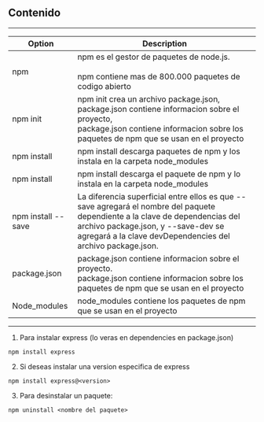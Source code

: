 ##  Contenido

---

| Option | Description |
| ------ | ----------- |
|  npm   | npm es el gestor de paquetes de node.js.<br><br>npm contiene mas de 800.000 paquetes de codigo abierto |
| npm init | npm init crea un archivo package.json,<br>package.json contiene informacion sobre el proyecto,<br>package.json contiene informacion sobre los paquetes de npm que se usan en el proyecto|
| npm install   | npm install descarga paquetes de npm y los instala en la carpeta node_modules |
| npm install <package>   | npm install <package> descarga el paquete de npm y lo instala en la carpeta node_modules|
| npm install <package> --save   | La diferencia superficial entre ellos es que --save agregará el nombre del paquete dependiente a la clave de dependencias del archivo package.json, y --save-dev se agregará a la clave devDependencies del archivo package.json. |
|  package.json  | package.json contiene informacion sobre el proyecto.<br>package.json contiene informacion sobre los paquetes de npm que se usan en el proyecto |
|  Node_modules   | node_modules contiene los paquetes de npm que se usan en el proyecto |

---

1. Para instalar express (lo veras en dependencies en package.json)

```
npm install express
```

2. Si deseas instalar una version especifica de express

```
npm install express@<version>
```

3. Para desinstalar un paquete:

```
npm uninstall <nombre del paquete>
```
